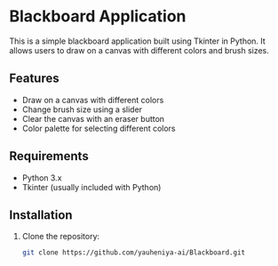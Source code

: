 # Blackboard Application

This is a simple blackboard application built using Tkinter in Python. It allows users to draw on a canvas with different colors and brush sizes.

## Features

- Draw on a canvas with different colors
- Change brush size using a slider
- Clear the canvas with an eraser button
- Color palette for selecting different colors

## Requirements

- Python 3.x
- Tkinter (usually included with Python)

## Installation

1. Clone the repository:
   ```sh
   git clone https://github.com/yauheniya-ai/Blackboard.git
